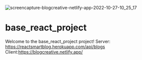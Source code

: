 ![screencapture-blogcreative-netlify-app-2022-10-27-10_25_17](https://blogcreative.netlify.app/)
# base_react_project

Welcome to the base_react_project project!
Server: https://reactsmartblog.herokuapp.com/api/blogs
Client:https://blogcreative.netlify.app/
